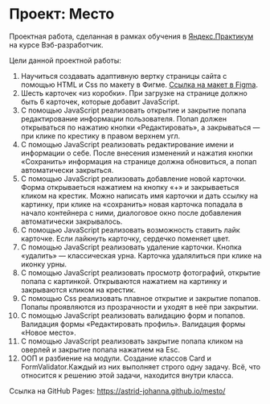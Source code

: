 # Проект: Место
Проектная работа, сделанная в рамках обучения в [Яндекс.Практикум](https://practicum.yandex.ru) на курсе Вэб-разработчик.

Цели данной проектной работы:
  1. Научиться создавать адаптивную вертку страницы сайта с помощью HTML и Css по макету в Фигме. [Ссылка на макет в Figma](https://www.figma.com/file/bjyvbKKJN2naO0ucURl2Z0/JavaScript.-Sprint-5?node-id=50160%3A347&t=ENfz4DuSPjbzBEH2-0).
  2. Шесть карточек «из коробки». При загрузке на странице должно быть 6 карточек, которые добавит JavaScript.  
  3. С помощью JavaScript реализовать открытие и закрытие попапа редактирование информации пользователя. Попап должен открываться по нажатию кнопки «Редактировать», а закрываться — при клике по крестику в правом верхнем угл.
  4. С помощью JavaScript реализовать редактирование имени и информации о себе. После внесения изменений и нажатия кнопки «Сохранить» информация на странице должна обновиться, а попап автоматически закрыться.
  5.  С помощью JavaScript реализовать добавление новой карточки. Форма открываеться нажатием на кнопку «+» и закрываеться кликом на крестик. Можно написать имя карточки и дать ссылку на картинку, при клике на «сохранить» новая карточка попадала в начало контейнера с ними, диалоговое окно после добавления автоматически закрывалось.
  6. С помощью JavaScript реализовать возможность ставить лайк карточке. Если лайкнуть карточку, сердечко поменяет цвет.
  7. С помощью JavaScript реализовать удаление карточки. Кнопка «удалить» — классическая урна. Карточка удалялиться при клике на иконку урны.
  8. С помощью JavaScript реализовать просмотр фотографий, открытие попапа с картинкой. Открываются нажатием на картинку и закрываются кликом на крестик.
  9. С помощью Css реализовать плавное открытие и закрытие попапов. Попапы проявляются из прозрачности и уходят в неё при закрытии.
  10. С помощью JavaScript реализовать валидацию форм и попапов. Валидация формы «Редактировать профиль». Валидация формы «Новое место».
  11. С помощью JavaScript реализовать закрытие попапа кликом на оверлей и закрытие попапа нажатием на Esc.
  12. ООП и разбиение на модули. Создание классов Card и FormValidator.Каждый из них выполняет строго одну задачу. Всё, что относится к решению этой задачи, находится внутри класса. 
  

  Ссылка на GitHub Pages: https://astrid-johanna.github.io/mesto/

